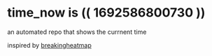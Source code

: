 # time_now is (( 1692586800730 ))

an automated repo that shows the currnent time

inspired by [breakingheatmap](https://github.com/breakingheatmap/breakingheatmap)